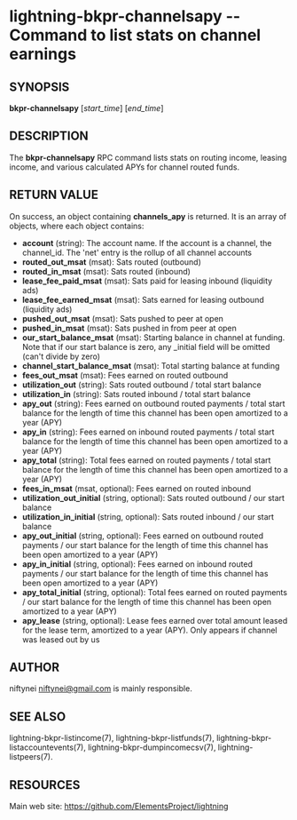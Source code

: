 lightning-bkpr-channelsapy -- Command to list stats on channel earnings
==================================================================

SYNOPSIS
--------

**bkpr-channelsapy** \[*start\_time*\] \[*end\_time*\]

DESCRIPTION
-----------

The **bkpr-channelsapy** RPC command lists stats on routing income, leasing income,
and various calculated APYs for channel routed funds.

RETURN VALUE
------------

[comment]: # (GENERATE-FROM-SCHEMA-START)
On success, an object containing **channels\_apy** is returned.  It is an array of objects, where each object contains:

- **account** (string): The account name. If the account is a channel, the channel\_id. The 'net' entry is the rollup of all channel accounts
- **routed\_out\_msat** (msat): Sats routed (outbound)
- **routed\_in\_msat** (msat): Sats routed (inbound)
- **lease\_fee\_paid\_msat** (msat): Sats paid for leasing inbound (liquidity ads)
- **lease\_fee\_earned\_msat** (msat): Sats earned for leasing outbound (liquidity ads)
- **pushed\_out\_msat** (msat): Sats pushed to peer at open
- **pushed\_in\_msat** (msat): Sats pushed in from peer at open
- **our\_start\_balance\_msat** (msat): Starting balance in channel at funding. Note that if our start balance is zero, any \_initial field will be omitted (can't divide by zero)
- **channel\_start\_balance\_msat** (msat): Total starting balance at funding
- **fees\_out\_msat** (msat): Fees earned on routed outbound
- **utilization\_out** (string): Sats routed outbound / total start balance
- **utilization\_in** (string): Sats routed inbound / total start balance
- **apy\_out** (string): Fees earned on outbound routed payments / total start balance for the length of time this channel has been open amortized to a year (APY)
- **apy\_in** (string): Fees earned on inbound routed payments / total start balance for the length of time this channel has been open amortized to a year (APY)
- **apy\_total** (string): Total fees earned on routed payments / total start balance for the length of time this channel has been open amortized to a year (APY)
- **fees\_in\_msat** (msat, optional): Fees earned on routed inbound
- **utilization\_out\_initial** (string, optional): Sats routed outbound / our start balance
- **utilization\_in\_initial** (string, optional): Sats routed inbound / our start balance
- **apy\_out\_initial** (string, optional): Fees earned on outbound routed payments / our start balance for the length of time this channel has been open amortized to a year (APY)
- **apy\_in\_initial** (string, optional): Fees earned on inbound routed payments / our start balance for the length of time this channel has been open amortized to a year (APY)
- **apy\_total\_initial** (string, optional): Total fees earned on routed payments / our start balance for the length of time this channel has been open amortized to a year (APY)
- **apy\_lease** (string, optional): Lease fees earned over total amount leased for the lease term, amortized to a year (APY). Only appears if channel was leased out by us

[comment]: # (GENERATE-FROM-SCHEMA-END)

AUTHOR
------

niftynei <niftynei@gmail.com> is mainly responsible.

SEE ALSO
--------

lightning-bkpr-listincome(7), lightning-bkpr-listfunds(7),
lightning-bkpr-listaccountevents(7),
lightning-bkpr-dumpincomecsv(7), lightning-listpeers(7).

RESOURCES
---------

Main web site: <https://github.com/ElementsProject/lightning>

[comment]: # ( SHA256STAMP:9f598b60159787757d0b2491445af59f7e1ffad9d98da989b06e93c0df715018)
